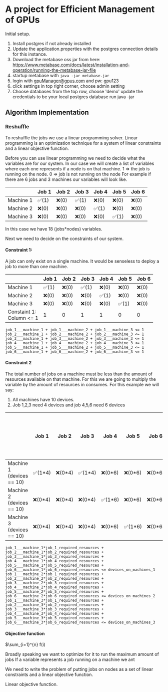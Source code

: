 # A project for Efficient Management of GPUs


Initial setup.
1. Install postgres if not already installed
2. Update the application.properties with the postgres connection details for this instance.
3. Download the metabase oss jar from here: https://www.metabase.com/docs/latest/installation-and-operation/running-the-metabase-jar-file
4. startup metabase with `java -jar metabase.jar`
5. login with gpuManager@gpus.com and pw: gpu123
6. click settings in top right corner, choose admin setting
7. Choose databases from the top row, choose 'demo' update the credentials to be your local postgres database
run java -jar



## Algorithm Implementation




### Reshuffle
To reshuffle the jobs we use a linear programming solver.
Linear programming is an optimization technique for a system of linear constraints and a linear objective function.

Before you can use linear programming we need to decide what the variables are for our system.
In our case we will create a list of variables where each one represents if a node is on that machine. 
1 => the job is running on the node. 0 => job is not running on the node
For example if there are 6 jobs and 3 machines our variables will look like.

|      | Job 1 | Job 2 | Job 3 | Job 4 | Job 5 | Job 6 |
|-----------|-------|----|----|---|---|---|
| Machine 1 | ✅(1)  | ❌(0) | ✅(1) |  ❌(0)  |  ❌(0)  |  ❌(0)  |
| Machine 2 | ❌(0)  | ❌(0) |  ❌(0)| ✅(1) |  ❌(0)  |  ❌(0)  |
| Machine 3 | ❌(0)  | ❌(0) | ❌(0) | ❌(0) | ✅(1) |  ❌(0)  |


In this case we have 18 (jobs*nodes) variables. 


Next we need to decide on the constraints of our system.


#### Constraint 1: 
A job can only exist on a single machine.
It would be senseless to deploy a job to more than one machine.

|                               | Job 1 | Job 2 | Job 3 | Job 4 | Job 5 | Job 6 |
|-------------------------------|--|--|--|--|--|--|
| Machine 1                     |  ✅(1) | ❌(0) |  ✅(1) | ❌(0) | ❌(0) | ❌(0) |
| Machine 2                     | ❌(0) | ❌(0) | ❌(0) |  ✅(1) | ❌(0) | ❌(0) |
| Machine 3                     | ❌(0) | ❌(0) | ❌(0) | ❌(0) |  ✅(1) | ❌(0) |
| Constaint 1:<br/> Column <= 1 |   1 |  0 | 1 | 1 | 0 | 0 |

```
job_1___machine_1 + job_1___machine_2 + job_1___machine_3 <= 1
job_2___machine_1 + job_2___machine_2 + job_2___machine_3 <= 1
job_3___machine_1 + job_3___machine_2 + job_3___machine_3 <= 1
job_4___machine_1 + job_4___machine_2 + job_4___machine_3 <= 1
job_5___machine_1 + job_5___machine_2 + job_5___machine_3 <= 1
job_6___machine_1 + job_6___machine_2 + job_6___machine_3 <= 1
```


#### Constraint 2
The total number of jobs on a machine must be less than the amount of resources available on that machine. 
For this we are going to multiply the variable by the amount of resources in consumes.
For this example we will say:
1. All machines have 10 devices.
2. Job 1,2,3 need 4 devices and job 4,5,6 need 6 devices


|               | Job 1  | Job 2 | Job 3 | Job 4  | Job 5 | Job 6 | constraint 2:<rb/> Row must be less than number of devices | 
|---------------|--------|--|--|--------|--|--|-----------------------------------------------------------|
| Machine 1 (devices == 10) | ✅(1*4) | ❌(0*4) |  ✅(1*4) | ❌(0*6) | ❌(0*6) | ❌(0*6) | 8 devices consumed                                        |
| Machine 2 (devices == 10)    | ❌(0*4)   | ❌(0*4) | ❌(0*4) | ✅(1*6)   | ❌(0*6) | ❌(0*6) | 6 devices consumed                                        | 
| Machine 3 (devices == 10)    | ❌(0*4)   | ❌(0*4) | ❌(0*4) | ❌(0*6)   |  ✅(1*6) | ❌(0*6) | 6 devices consumed                                                         |



```
job_1___machine_1*job_1_required_resources + job_2___machine_1*job_2_required_resources + job_3___machine_1*job_3_required_resources + job_4___machine_1*job_4_required_resources + job_5___machine_1*job_5_required_resources + job_6___machine_1*job_6_required_resources <= devices_on_machines_1
job_1___machine_2*job_1_required_resources + job_2___machine_2*job_2_required_resources + job_3___machine_2*job_3_required_resources + job_4___machine_2*job_4_required_resources + job_5___machine_2*job_5_required_resources + job_6___machine_2*job_6_required_resources <= devices_on_machines_2
job_1___machine_3*job_1_required_resources + job_2___machine_3*job_2_required_resources + job_3___machine_3*job_3_required_resources + job_4___machine_3*job_4_required_resources + job_5___machine_3*job_5_required_resources + job_6___machine_3*job_6_required_resources <= devices_on_machines_3
```


#### Objective function
$\sum_{i=1}^{n} f(i)



Broadly speaking we want to optimize for it to run the maximum amount of jobs
If a variable represents a job running on a machine we ant 






We need to write the problem of putting jobs on nodes as a set of linear constraints and a linear objective function.


Linear objective function.













